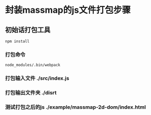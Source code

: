 # 封装massmap的js文件打包步骤

## 初始话打包工具
```
npm install
```

### 打包命令
```
node_modules/.bin/webpack
```
### 打包输入文件 ./src/index.js
### 打包输出文件夹 ./disrt
### 测试打包之后的js ./example/massmap-2d-dom/index.html
